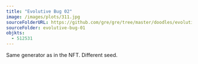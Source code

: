 ```yaml
---
title: "Evolutive Bug 02"
image: /images/plots/311.jpg
sourceFolderURL: https://github.com/gre/gre/tree/master/doodles/evolutive-bug-01
sourceFolder: evolutive-bug-01
objkts:
  - 512531
---
```


Same generator as in the NFT. Different seed.
